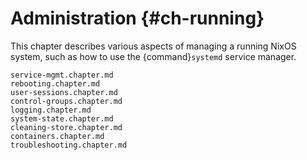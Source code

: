 # Administration {#ch-running}

This chapter describes various aspects of managing a running NixOS system, such as how to use the {command}`systemd` service manager.

```{=include=} chapters
service-mgmt.chapter.md
rebooting.chapter.md
user-sessions.chapter.md
control-groups.chapter.md
logging.chapter.md
system-state.chapter.md
cleaning-store.chapter.md
containers.chapter.md
troubleshooting.chapter.md
```
